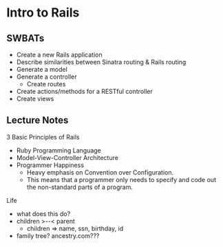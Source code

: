 Intro to Rails
==============

## SWBATs

* Create a new Rails application
* Describe similarities between Sinatra routing & Rails routing
* Generate a model
* Generate a controller
  * Create routes
* Create actions/methods for a RESTful controller
* Create views

## Lecture Notes

3 Basic Principles of Rails

* Ruby Programming Language
* Model-View-Controller Architecture
* Programmer Happiness
  * Heavy emphasis on Convention over Configuration.
  * This means that a programmer only needs to specify and code out the non-standard parts of a program.

Life
* what does this do?
* children >--< parent
  * children => name, ssn, birthday, id
* family tree? ancestry.com???
